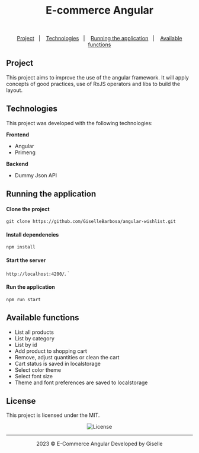 <h1 align="center"> E-commerce Angular </h1> <br/>

<p align="center">
  <a href="#project">Project</a>&nbsp;&nbsp;&nbsp;|&nbsp;&nbsp;&nbsp;  
  <a href="#technologies">Technologies</a>&nbsp;&nbsp;&nbsp;|&nbsp;&nbsp;&nbsp; 
  <a href="#running-the-application">Running the application</a>&nbsp;&nbsp;&nbsp;|&nbsp;&nbsp;&nbsp; 
  <a href="#available-functions">Available functions</a>
</p>

## Project

<p>
This project aims to improve the use of the angular framework. It will apply concepts of good practices, use of RxJS operators and libs to build the layout.<br/>
</p>

## Technologies

This project was developed with the following technologies:

**Frontend**
- Angular
- Primeng

**Backend**
- Dummy Json API

## Running the application

#### Clone the project
`git clone https://github.com/GiselleBarbosa/angular-wishlist.git`

#### Install dependencies
`npm install`

#### Start the server
`http://localhost:4200/`.
`
#### Run the application
`npm run start`

## Available functions

- List all products
- List by category
- List by id
- Add product to shopping cart
- Remove, adjust quantities or clean the cart
- Cart status is saved in localstorage
- Select color theme
- Select font size
- Theme and font preferences are saved to localstorage

## License

This project is licensed under the MIT. <p align="center">
<img alt="License" src="https://img.shields.io/static/v1?label=license&message=MIT&color=49AA26&labelColor=000000">

---
<p align="center">
2023 © E-Commerce Angular
Developed by Giselle
</p>
